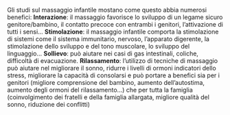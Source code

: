 Gli studi sul massaggio infantile mostano come questo abbia numerosi benefici:
**Interazione**: il massaggio favorisce lo sviluppo di un legame sicuro genitore/bambino, il contatto precoce con entrambi i genitori, l’attivazione di tutti i sensi… **Stimolazione**: il massaggio infantile comporta la stimolazione di sistemi come il sistema immunitario, nervoso, l’apparato digerente, la stimolazione dello sviluppo e del tono muscolare, lo sviluppo del linguaggio… **Sollievo**: può aiutare nei casi di gas intestinali, coliche, difficoltà di evacuazione. **Rilassamento**: l’utilizzo di tecniche di massaggio può aiutare nel migliorare il sonno, ridurre i livelli di ormoni indicatori dello stress, migliorare la capacità di consolarsi e può portare a benefici sia per i genitori (migliore comprensione del bambino, aumento dell’autostima, aumento degli ormoni del rilassamento…) che per tutta la famiglia (coinvolgimento dei fratelli e della famiglia allargata, migliore qualità del sonno, riduzione dei conflitti)